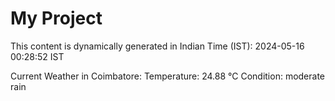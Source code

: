 # My Project

This content is dynamically generated in Indian Time (IST): 2024-05-16 00:28:52 IST


Current Weather in Coimbatore:
Temperature: 24.88 °C
Condition: moderate rain
